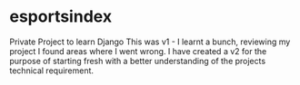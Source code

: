 # esportsindex

Private Project to learn Django
This was v1 - I learnt a bunch, reviewing my project I found areas where I went wrong.
I have created a v2 for the purpose of starting fresh with a better understanding of the projects technical requirement.
